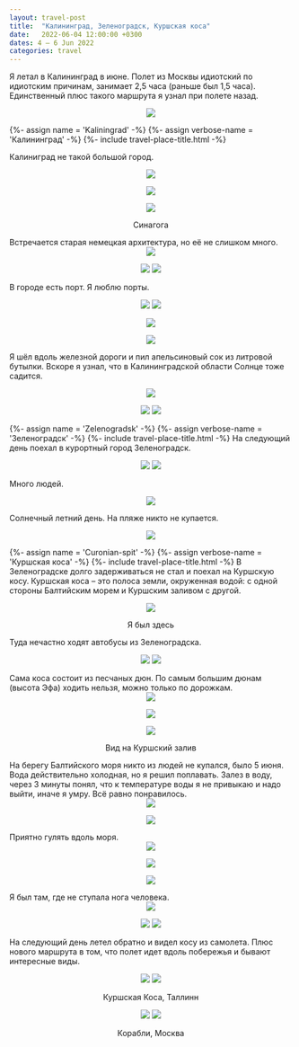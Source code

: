 ```yaml
---
layout: travel-post
title:  "Калининград, Зеленоградск, Куршская коса"
date:   2022-06-04 12:00:00 +0300
dates: 4 – 6 Jun 2022
categories: travel
---
```

<style>
</style>

Я летал в Калининград в июне. Полет из Москвы идиотский по идиотским причинам, занимает 2,5 часа (раньше был 1,5 часа). Единственный плюс такого маршрута я узнал при полете назад.
<center>
<img src="{{site.baseurl}}/assets/img/kaliningrad/0.png" />
<p class="image-label">
</p>
</center>

<center></center>

{%- assign name = 'Kaliningrad' -%}
{%- assign verbose-name = 'Калининград' -%}
{%- include travel-place-title.html -%}

Калиниград не такой большой город.
<center>
<img src="{{site.baseurl}}/assets/img/kaliningrad/1.jpg" />
<p class="image-label">
</p>
</center>
<center>
<img src="{{site.baseurl}}/assets/img/kaliningrad/2.jpg" />
<p class="image-label">
</p>
</center>
<center>
<img src="{{site.baseurl}}/assets/img/kaliningrad/3.jpg" />
<p class="image-label">
Синагога
</p>
</center>
Встречается старая немецкая архитектура, но её не слишком много.
<center>
<img src="{{site.baseurl}}/assets/img/kaliningrad/5.jpg" />
<p class="image-label">
</p>
</center>

<center>
    <div class="side-by-side">
        <img src="{{site.baseurl}}/assets/img/kaliningrad/7.jpg" />
        <img src="{{site.baseurl}}/assets/img/kaliningrad/6.jpg" />
    </div>
    <p class="image-label"></p>
</center>

В городе есть порт. Я люблю порты.
<center>
    <div class="side-by-side">
        <img src="{{site.baseurl}}/assets/img/kaliningrad/8.jpg" />
        <img src="{{site.baseurl}}/assets/img/kaliningrad/9.jpg" />
    </div>
    <p class="image-label"></p>
</center>

<center>
<img src="{{site.baseurl}}/assets/img/kaliningrad/10.jpg" />
<p class="image-label">
</p>
</center>

<center>
<img src="{{site.baseurl}}/assets/img/kaliningrad/12.jpg" />
<p class="image-label">
</p>
</center>

Я шёл вдоль железной дороги и пил апельсиновый сок из литровой бутылки. Вскоре я узнал, что в Калининградской области Солнце тоже садится.
<center>
<img src="{{site.baseurl}}/assets/img/kaliningrad/13.jpg" />
<p class="image-label">
</p>
</center>

<center>
    <div class="side-by-side">
        <img src="{{site.baseurl}}/assets/img/kaliningrad/14.jpg" />
        <img src="{{site.baseurl}}/assets/img/kaliningrad/15.jpg" />
    </div>
    <p class="image-label"></p>
</center>

{%- assign name = 'Zelenogradsk' -%}
{%- assign verbose-name = 'Зеленоградск' -%}
{%- include travel-place-title.html -%}
На следующий день поехал в курортный город Зеленоградск. 
<center>
    <div class="side-by-side-lp">
        <img src="{{site.baseurl}}/assets/img/kaliningrad/16.jpg" />
        <img src="{{site.baseurl}}/assets/img/kaliningrad/17.jpg" />
    </div>
    <p class="image-label"></p>
</center>

Много людей.
<center>
<img src="{{site.baseurl}}/assets/img/kaliningrad/18.jpg" />
<p class="image-label">
</p>
</center>

Солнечный летний день. На пляже никто не купается.
<center>
<img src="{{site.baseurl}}/assets/img/kaliningrad/19.jpg" />
<p class="image-label">
</p>
</center>

{%- assign name = 'Curonian-spit' -%}
{%- assign verbose-name = 'Куршская коса' -%}
{%- include travel-place-title.html -%}
В Зеленоградске долго задерживаться не стал и поехал на Куршскую косу. Куршская коса – это полоса земли, окруженная водой: с одной стороны Балтийским морем и Куршским заливом с другой.
<center>
<img src="{{site.baseurl}}/assets/img/kaliningrad/1.png" />
<p class="image-label">
Я был здесь
</p>
</center>

Туда нечастно ходят автобусы из Зеленоградска.
<center>
    <div class="side-by-side">
        <img src="{{site.baseurl}}/assets/img/kaliningrad/20.jpg" />
        <img src="{{site.baseurl}}/assets/img/kaliningrad/21.jpg" />
    </div>
    <p class="image-label"></p>
</center>
Сама коса состоит из песчаных дюн. По самым большим дюнам (высота Эфа) ходить нельзя, можно только по дорожкам.
<center>
<img src="{{site.baseurl}}/assets/img/kaliningrad/22.jpg" />
<p class="image-label">
</p>
</center>
<center>
<img src="{{site.baseurl}}/assets/img/kaliningrad/23.jpg" />
<p class="image-label">
</p>
</center>
<center>
<img src="{{site.baseurl}}/assets/img/kaliningrad/24.jpg" />
<p class="image-label">
Вид на Куршский залив
</p>
</center>
На берегу Балтийского моря никто из людей не купался, было 5 июня. Вода действительно холодная, но я решил поплавать. Залез в воду, через 3 минуты понял, что к температуре воды я не привыкаю и надо выйти, иначе я умру. Всё равно понравилось.
<center>
<img src="{{site.baseurl}}/assets/img/kaliningrad/25.jpg" />
<p class="image-label">
</p>
</center>
<center>
<img src="{{site.baseurl}}/assets/img/kaliningrad/26.jpg" />
<p class="image-label">
</p>
</center>
Приятно гулять вдоль моря.
<center>
<img src="{{site.baseurl}}/assets/img/kaliningrad/27.jpg" />
<p class="image-label">
</p>
</center>
<center>
<img src="{{site.baseurl}}/assets/img/kaliningrad/29.jpg" />
<p class="image-label">
</p>
</center>
<center>
<img src="{{site.baseurl}}/assets/img/kaliningrad/30.jpg" />
<p class="image-label">
</p>
</center>
Я был там, где не ступала нога человека.
<center>
<img src="{{site.baseurl}}/assets/img/kaliningrad/31.jpg" />
<p class="image-label">
</p>
</center>

<center>
    <div class="side-by-side">
        <img src="{{site.baseurl}}/assets/img/kaliningrad/32.jpg" />
        <img src="{{site.baseurl}}/assets/img/kaliningrad/33.jpg" />
    </div>
    <p class="image-label"></p>
</center>

На следующий день летел обратно и видел косу из самолета. Плюс нового маршрута в том, что полет идет вдоль побережья и бывают интересные виды.
<center>
    <div class="side-by-side">
        <img src="{{site.baseurl}}/assets/img/kaliningrad/34.jpg" />
        <img src="{{site.baseurl}}/assets/img/kaliningrad/35.jpg" />
    </div>
    <p class="image-label">Куршская Коса, Таллинн</p>
</center>
<center>
    <div class="side-by-side">
        <img src="{{site.baseurl}}/assets/img/kaliningrad/36.jpg" />
        <img src="{{site.baseurl}}/assets/img/kaliningrad/37.jpg" />
    </div>
    <p class="image-label">Корабли, Москва</p>
</center>